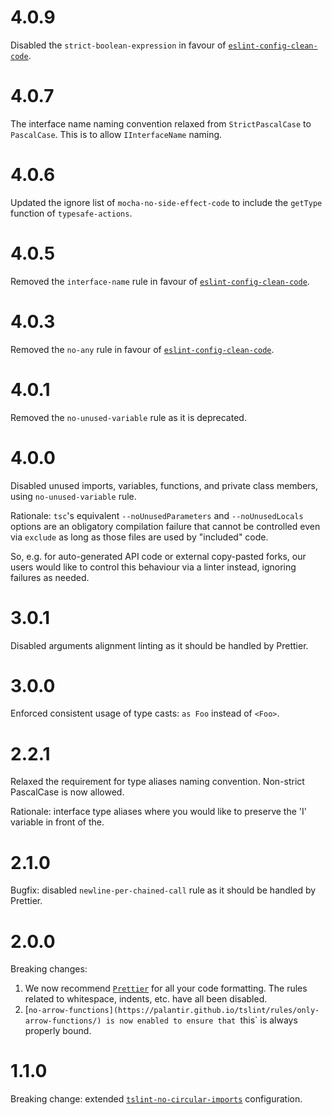 # 4.0.9

Disabled the `strict-boolean-expression` in favour of [`eslint-config-clean-code`](https://www.npmjs.com/package/eslint-config-clean-code).

# 4.0.7

The interface name naming convention relaxed from `StrictPascalCase` to `PascalCase`. This is to allow `IInterfaceName` naming.

# 4.0.6

Updated the ignore list of `mocha-no-side-effect-code` to include the `getType` function of `typesafe-actions`.

# 4.0.5

Removed the `interface-name` rule in favour of [`eslint-config-clean-code`](https://www.npmjs.com/package/eslint-config-clean-code).

# 4.0.3

Removed the `no-any` rule in favour of [`eslint-config-clean-code`](https://www.npmjs.com/package/eslint-config-clean-code).

# 4.0.1

Removed the `no-unused-variable` rule as it is deprecated.

# 4.0.0

Disabled unused imports, variables, functions, and private class members, using `no-unused-variable` rule.

Rationale: `tsc`'s equivalent `--noUnusedParameters` and `--noUnusedLocals` options are an obligatory compilation failure that cannot be controlled even via `exclude` as long as those files are used by "included" code.

So, e.g. for auto-generated API code or external copy-pasted forks, our users would like to control this behaviour via a linter instead, ignoring failures as needed.

# 3.0.1

Disabled arguments alignment linting as it should be handled by Prettier.

# 3.0.0

Enforced consistent usage of type casts: `as Foo` instead of `<Foo>`.

# 2.2.1

Relaxed the requirement for type aliases naming convention. Non-strict PascalCase is now allowed. 

Rationale: interface type aliases where you would like to preserve the 'I' variable in front of the.
# 2.1.0

Bugfix: disabled `newline-per-chained-call` rule as it should be handled by Prettier.

# 2.0.0

Breaking changes:

1. We now recommend [`Prettier`](https://prettier.io/docs/en/install.html) for all your code formatting. The rules related to whitespace, indents, etc. have all been disabled.
2. [`no-arrow-functions](https://palantir.github.io/tslint/rules/only-arrow-functions/) is now enabled to ensure that `this` is always properly bound.

# 1.1.0

Breaking change: extended [`tslint-no-circular-imports`](https://www.npmjs.com/package/tslint-no-circular-imports) configuration.
